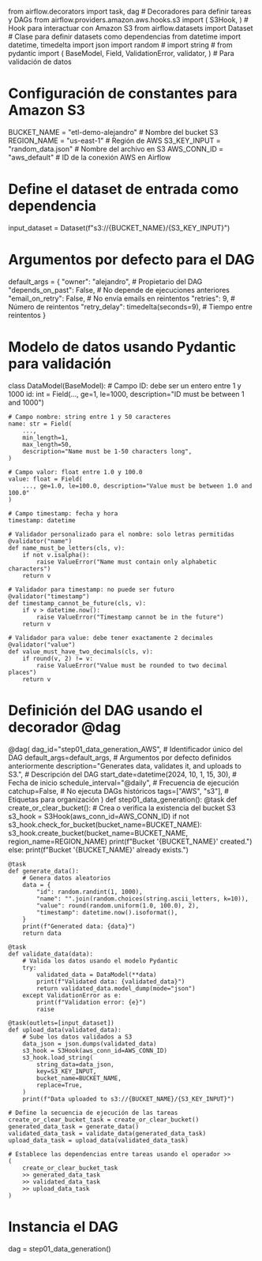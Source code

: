 from airflow.decorators import task, dag  # Decoradores para definir tareas y DAGs
from airflow.providers.amazon.aws.hooks.s3 import (
    S3Hook,
)  # Hook para interactuar con Amazon S3
from airflow.datasets import Dataset  # Clase para definir datasets como dependencias
from datetime import datetime, timedelta
import json
import random  #
import string  #
from pydantic import (
    BaseModel,
    Field,
    ValidationError,
    validator,
)  # Para validación de datos

# Configuración de constantes para Amazon S3
BUCKET_NAME = "etl-demo-alejandro"  # Nombre del bucket S3
REGION_NAME = "us-east-1"  # Región de AWS
S3_KEY_INPUT = "random_data.json"  # Nombre del archivo en S3
AWS_CONN_ID = "aws_default"  # ID de la conexión AWS en Airflow

# Define el dataset de entrada como dependencia
input_dataset = Dataset(f"s3://{BUCKET_NAME}/{S3_KEY_INPUT}")

# Argumentos por defecto para el DAG
default_args = {
    "owner": "alejandro",  # Propietario del DAG
    "depends_on_past": False,  # No depende de ejecuciones anteriores
    "email_on_retry": False,  # No envía emails en reintentos
    "retries": 9,  # Número de reintentos
    "retry_delay": timedelta(seconds=9),  # Tiempo entre reintentos
}


# Modelo de datos usando Pydantic para validación
class DataModel(BaseModel):
    # Campo ID: debe ser un entero entre 1 y 1000
    id: int = Field(..., ge=1, le=1000, description="ID must be between 1 and 1000")

    # Campo nombre: string entre 1 y 50 caracteres
    name: str = Field(
        ...,
        min_length=1,
        max_length=50,
        description="Name must be 1-50 characters long",
    )

    # Campo valor: float entre 1.0 y 100.0
    value: float = Field(
        ..., ge=1.0, le=100.0, description="Value must be between 1.0 and 100.0"
    )

    # Campo timestamp: fecha y hora
    timestamp: datetime

    # Validador personalizado para el nombre: solo letras permitidas
    @validator("name")
    def name_must_be_letters(cls, v):
        if not v.isalpha():
            raise ValueError("Name must contain only alphabetic characters")
        return v

    # Validador para timestamp: no puede ser futuro
    @validator("timestamp")
    def timestamp_cannot_be_future(cls, v):
        if v > datetime.now():
            raise ValueError("Timestamp cannot be in the future")
        return v

    # Validador para value: debe tener exactamente 2 decimales
    @validator("value")
    def value_must_have_two_decimals(cls, v):
        if round(v, 2) != v:
            raise ValueError("Value must be rounded to two decimal places")
        return v


# Definición del DAG usando el decorador @dag
@dag(
    dag_id="step01_data_generation_AWS",  # Identificador único del DAG
    default_args=default_args,  # Argumentos por defecto definidos anteriormente
    description="Generates data, validates it, and uploads to S3.",  # Descripción del DAG
    start_date=datetime(2024, 10, 1, 15, 30),  # Fecha de inicio
    schedule_interval="@daily",  # Frecuencia de ejecución
    catchup=False,  # No ejecuta DAGs históricos
    tags=["AWS", "s3"],  # Etiquetas para organización
)
def step01_data_generation():
    @task
    def create_or_clear_bucket():
        # Crea o verifica la existencia del bucket S3
        s3_hook = S3Hook(aws_conn_id=AWS_CONN_ID)
        if not s3_hook.check_for_bucket(bucket_name=BUCKET_NAME):
            s3_hook.create_bucket(bucket_name=BUCKET_NAME, region_name=REGION_NAME)
            print(f"Bucket '{BUCKET_NAME}' created.")
        else:
            print(f"Bucket '{BUCKET_NAME}' already exists.")

    @task
    def generate_data():
        # Genera datos aleatorios
        data = {
            "id": random.randint(1, 1000),
            "name": "".join(random.choices(string.ascii_letters, k=10)),
            "value": round(random.uniform(1.0, 100.0), 2),
            "timestamp": datetime.now().isoformat(),
        }
        print(f"Generated data: {data}")
        return data

    @task
    def validate_data(data):
        # Valida los datos usando el modelo Pydantic
        try:
            validated_data = DataModel(**data)
            print(f"Validated data: {validated_data}")
            return validated_data.model_dump(mode="json")
        except ValidationError as e:
            print(f"Validation error: {e}")
            raise

    @task(outlets=[input_dataset])
    def upload_data(validated_data):
        # Sube los datos validados a S3
        data_json = json.dumps(validated_data)
        s3_hook = S3Hook(aws_conn_id=AWS_CONN_ID)
        s3_hook.load_string(
            string_data=data_json,
            key=S3_KEY_INPUT,
            bucket_name=BUCKET_NAME,
            replace=True,
        )
        print(f"Data uploaded to s3://{BUCKET_NAME}/{S3_KEY_INPUT}")

    # Define la secuencia de ejecución de las tareas
    create_or_clear_bucket_task = create_or_clear_bucket()
    generated_data_task = generate_data()
    validated_data_task = validate_data(generated_data_task)
    upload_data_task = upload_data(validated_data_task)

    # Establece las dependencias entre tareas usando el operador >>
    (
        create_or_clear_bucket_task
        >> generated_data_task
        >> validated_data_task
        >> upload_data_task
    )


# Instancia el DAG
dag = step01_data_generation()

